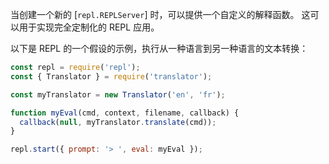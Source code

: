 
当创建一个新的 [`repl.REPLServer`] 时，可以提供一个自定义的解释函数。
这可以用于实现完全定制化的 REPL 应用。

以下是 REPL 的一个假设的示例，执行从一种语言到另一种语言的文本转换：

```js
const repl = require('repl');
const { Translator } = require('translator');

const myTranslator = new Translator('en', 'fr');

function myEval(cmd, context, filename, callback) {
  callback(null, myTranslator.translate(cmd));
}

repl.start({ prompt: '> ', eval: myEval });
```

